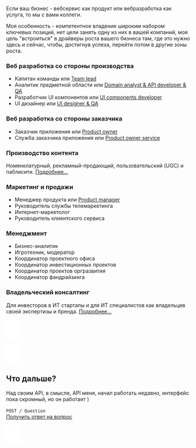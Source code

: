 Если ваш бизнес - вебсервис как продукт или вебразработка как услуга, то мы с вами коллеги. 

Моя особенность - компетентное владение широким набором ключевых позиций, нет цели занять одну из них в вашей компаний, моя цель "встроиться" в драйверы роста вашего бизнеса там, где это нужно здесь и сейчас, чтобы, достигнув успеха, перейти потом в другие зоны роста.

### Веб разработка со стороны производства
- Капитан команды или [Team lead](https://github.com/DeadBlackBirdTrills/deadblackbirdtrills.github.io/wiki/Team-lead)
- Аналитик предметной области или [Domain analyst & API developer & QA](https://github.com/DeadBlackBirdTrills/deadblackbirdtrills.github.io/wiki/Domain-analyst-&-API-developer-&-QA)
- Разработчик UI компонентов или [UI components developer](https://github.com/DeadBlackBirdTrills/deadblackbirdtrills.github.io/wiki/UI-components-developer)
- UI дизайнер или [UI designer & QA](https://github.com/DeadBlackBirdTrills/deadblackbirdtrills.github.io/wiki/UI-designer-&-QA)

### Веб разработка со стороны заказчика 
  - Заказчик приложения или [Product owner](https://github.com/DeadBlackBirdTrills/deadblackbirdtrills.github.io/wiki/Product-owner)
  - Служба заказчика приложения или [Product owner service](https://github.com/DeadBlackBirdTrills/deadblackbirdtrills.github.io/wiki/%D0%A1%D0%BB%D1%83%D0%B6%D0%B1%D0%B0-%D0%B7%D0%B0%D0%BA%D0%B0%D0%B7%D1%87%D0%B8%D0%BA%D0%B0-%D0%BF%D1%80%D0%B8%D0%BB%D0%BE%D0%B6%D0%B5%D0%BD%D0%B8%D1%8F)
  
### Производство контента
Номенклатурный, рекламный-продающий, пользовательский (UGC) и паблисити. 
[Подробнее...](https://github.com/DeadBlackBirdTrills/deadblackbirdtrills.github.io/wiki/%D0%A4%D0%B0%D0%B1%D1%80%D0%B8%D0%BA%D0%B0-%D0%BA%D0%BE%D0%BD%D1%82%D0%B5%D0%BD%D1%82%D0%B0)

### Маркетинг и продажи
- Менеджер продукта или [Product manager](https://github.com/DeadBlackBirdTrills/deadblackbirdtrills.github.io/wiki/Product-manager)
- Руководитель службы телемаркетинга
- Интернет-маркетолог 
- Руководитель клиентского сервиса 

### Менеджмент 
- Бизнес-аналитик
- Игротехник, модератор
- Координатор проектного офиса
- Координатор инвестиционных проектов
- Координатор проектов оргразвития
- Координатор фандрайзинга

### Владельческий консалтинг
Для инвесторов в ИТ стартапы и для ИТ специалистов как владельцев своей экспертизы и бренда. [Подробнее...](https://github.com/DeadBlackBirdTrills/deadblackbirdtrills.github.io/wiki/%D0%92%D0%BB%D0%B0%D0%B4%D0%B5%D0%BB%D1%8C%D1%87%D0%B5%D1%81%D0%BA%D0%B8%D0%B9-%D0%BA%D0%BE%D0%BD%D1%81%D0%B0%D0%BB%D1%82%D0%B8%D0%BD%D0%B3)

![](https://github.com/DeadBlackBirdTrills/deadblackbirdtrills.github.io/blob/develop/images/50px.png)  

![](https://github.com/DeadBlackBirdTrills/deadblackbirdtrills.github.io/blob/develop/images/50px.png)

## Что дальше?

Над своим API, в смысле, API меня, начал работать недавно, интерфейс пока скромный, но он работает )

` POST / Question `  
[Получить ответ на вопрос](https://t.me/konstantinfedorov) 
  
![](https://github.com/DeadBlackBirdTrills/deadblackbirdtrills.github.io/blob/develop/images/50px.png)
 
